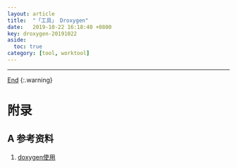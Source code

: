 ```yaml
---
layout: article
title:  "「工具」 Droxygen"
date:   2019-10-22 16:18:40 +0800
key: droxygen-20191022
aside:
  toc: true
category: [tool, worktool]
---
```

<span id='head'></span>  
<!--more-->

-------------------  
[End](#head)
{:.warning}  

# 附录
## A 参考资料
1. [doxygen使用](https://www.cnblogs.com/rongpmcu/p/7662765.html)    
